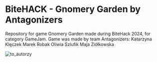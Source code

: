 # BiteHACK - Gnomery Garden by Antagonizers
Repository for game Gnomery Garden made during BiteHack 2024, for category GameJam. 
Game was made by team Antagonizers:
Katarzyna Klęczek
Marek Robak
Oliwia Szlufik
Maja Ziółkowska

![to_autorzy](https://github.com/ZariaRiv/BiteHACK/assets/114955463/48e8a05e-35cc-4f18-bbd4-6473b665aa87)
